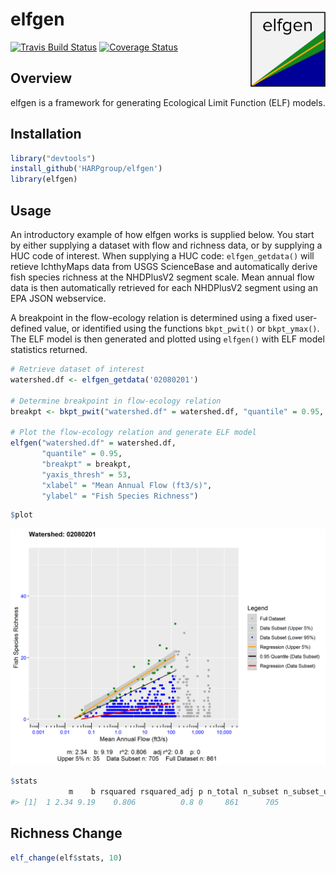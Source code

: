 # elfgen <img src="man/figures/logo.png" align="right" width="120" />

[![Travis Build Status](https://travis-ci.org/HARPgroup/elfgen.svg?branch=master)](https://travis-ci.org/HARPgroup/elfgen)
[![Coverage Status](https://codecov.io/gh/HARPgroup/elfgen/branch/master/graph/badge.svg)](https://codecov.io/gh/HARPgroup/elfgen)

## Overview
 
elfgen is a framework for generating Ecological Limit Function (ELF) models.

## Installation

``` r
library("devtools")
install_github('HARPgroup/elfgen')
library(elfgen)
```

## Usage
An introductory example of how elfgen works is supplied below. You start 
by either supplying a dataset with flow and richness data, or by supplying 
a HUC code of interest. When supplying a HUC code: `elfgen_getdata()` will 
retieve IchthyMaps data from USGS ScienceBase and automatically derive fish 
species richness at the NHDPlusV2 segment scale. Mean annual flow data is then
automatically retrieved for each NHDPlusV2 segment using an EPA JSON webservice.

A breakpoint in the flow-ecology relation is determined using a fixed user-defined
value, or identified using the functions `bkpt_pwit()` or `bkpt_ymax()`. The ELF
model is then generated and plotted using `elfgen()` with ELF model statistics
returned.

``` r
# Retrieve dataset of interest
watershed.df <- elfgen_getdata('02080201')

# Determine breakpoint in flow-ecology relation
breakpt <- bkpt_pwit("watershed.df" = watershed.df, "quantile" = 0.95, "glo" = 50, "ghi" = 1000)  
					   
# Plot the flow-ecology relation and generate ELF model					   
elfgen("watershed.df" = watershed.df,
       "quantile" = 0.95,
       "breakpt" = breakpt,
       "yaxis_thresh" = 53,
       "xlabel" = "Mean Annual Flow (ft3/s)",
       "ylabel" = "Fish Species Richness")
```

``` r
$plot
```

![](man/figures/README-example-1.png)<!-- -->

``` r
$stats
			 m    b rsquared rsquared_adj p n_total n_subset n_subset_upper
#> [1]	1 2.34 9.19    0.806          0.8 0     861      705             35
```

## Richness Change

``` r
elf_change(elf$stats, 10)
```
